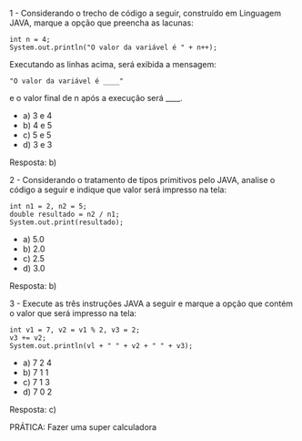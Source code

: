 1 - Considerando o trecho de código a seguir, construído em Linguagem JAVA, marque a opção que 
preencha as lacunas:

	int n = 4;
	System.out.println("O valor da variável é " + n++);

Executando as linhas acima, será exibida a mensagem:
	
	"O valor da variável é ____"

e o valor final de n após a execução será ____.

- a) 3 e 4
- b) 4 e 5
- c) 5 e 5
- d) 3 e 3

Resposta: b)


2 - Considerando o tratamento de tipos primitivos pelo JAVA, analise o código a seguir e indique que valor
será impresso na tela:

	int n1 = 2, n2 = 5;
	double resultado = n2 / n1;
	System.out.print(resultado);

- a) 5.0
- b) 2.0
- c) 2.5
- d) 3.0

Resposta: b)


3 - Execute as três instruções JAVA a seguir e marque a opção que contém o valor que será impresso na tela:

	int v1 = 7, v2 = v1 % 2, v3 = 2;
	v3 += v2;
	System.out.println(vl + " " + v2 + " " + v3);

- a) 7 2 4
- b) 7 1 1
- c) 7 1 3
- d) 7 0 2

Resposta: c)

PRÁTICA: Fazer uma super calculadora